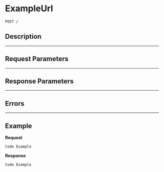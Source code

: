 # ExampleUrl

    POST /

## Description

***

## Request Parameters

***

## Response Parameters

***

## Errors

***

## Example
**Request**

    Code Example

**Response**

    Code Example
